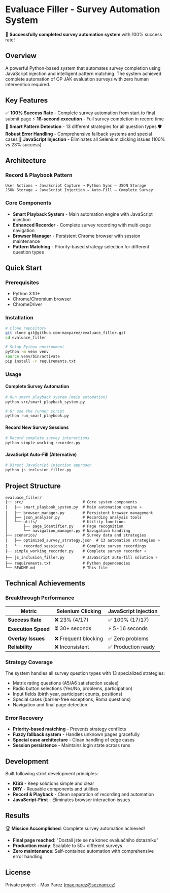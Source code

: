 # Evaluace Filler - Survey Automation System

🎉 **Successfully completed survey automation system** with 100% success rate!

## Overview

A powerful Python-based system that automates survey completion using JavaScript injection and intelligent pattern matching. The system achieved complete automation of OP JAK evaluation surveys with zero human intervention required.

## Key Features

✅ **100% Success Rate** - Complete survey automation from start to final submit page
⚡ **16-second execution** - Full survey completion in record time
🧠 **Smart Pattern Detection** - 13 different strategies for all question types
🛡️ **Robust Error Handling** - Comprehensive fallback systems and special cases
🔄 **JavaScript Injection** - Eliminates all Selenium clicking issues (100% vs 23% success)

## Architecture

### Record & Playbook Pattern
```
User Actions → JavaScript Capture → Python Sync → JSON Storage
JSON Storage → JavaScript Injection → Auto-Fill → Complete Survey
```

### Core Components
- **Smart Playback System** - Main automation engine with JavaScript injection
- **Enhanced Recorder** - Complete survey recording with multi-page navigation
- **Browser Manager** - Persistent Chrome browser with session maintenance
- **Pattern Matching** - Priority-based strategy selection for different question types

## Quick Start

### Prerequisites
- Python 3.10+
- Chrome/Chromium browser
- ChromeDriver

### Installation
```bash
# Clone repository
git clone git@github.com:maxparez/evaluace_filler.git
cd evaluace_filler

# Setup Python environment
python -m venv venv
source venv/bin/activate
pip install -r requirements.txt
```

### Usage

#### Complete Survey Automation
```bash
# Run smart playback system (main automation)
python src/smart_playback_system.py

# Or use the runner script
python run_smart_playbook.py
```

#### Record New Survey Sessions
```bash
# Record complete survey interactions
python simple_working_recorder.py
```

#### JavaScript Auto-Fill (Alternative)
```bash
# Direct JavaScript injection approach
python js_inclusion_filler.py
```

## Project Structure

```
evaluace_filler/
├── src/                          # Core system components
│   ├── smart_playbook_system.py  # Main automation engine ⭐
│   ├── browser_manager.py        # Persistent browser management
│   ├── json_analyzer.py          # Recording analysis tools
│   └── utils/                    # Utility functions
│       ├── page_identifier.py    # Page recognition
│       └── navigation_manager.py # Navigation handling
├── scenarios/                    # Survey data and strategies
│   ├── optimized_survey_strategy.json  # 13 automation strategies ⭐
│   └── recorded_sessions/        # Complete survey recordings
├── simple_working_recorder.py    # Complete survey recorder ⭐
├── js_inclusion_filler.py        # JavaScript auto-fill solution ⭐
├── requirements.txt              # Python dependencies
└── README.md                     # This file
```

## Technical Achievements

### Breakthrough Performance
| Metric | Selenium Clicking | JavaScript Injection |
|--------|------------------|---------------------|
| **Success Rate** | ❌ 23% (4/17) | ✅ 100% (17/17) |
| **Execution Speed** | ⏳ 30+ seconds | ⚡ 5-16 seconds |
| **Overlay Issues** | ❌ Frequent blocking | ✅ Zero problems |
| **Reliability** | ❌ Inconsistent | ✅ Production ready |

### Strategy Coverage
The system handles all survey question types with 13 specialized strategies:
- Matrix rating questions (A5/A6 satisfaction scales)
- Radio button selections (Yes/No, problems, participation)
- Input fields (birth year, participant counts, positions)
- Special cases (barrier-free exceptions, Roma questions)
- Navigation and final page detection

### Error Recovery
- **Priority-based matching** - Prevents strategy conflicts
- **Fuzzy fallback system** - Handles unknown pages gracefully
- **Special case architecture** - Clean handling of edge cases
- **Session persistence** - Maintains login state across runs

## Development

Built following strict development principles:
- **KISS** - Keep solutions simple and clear
- **DRY** - Reusable components and utilities
- **Record & Playback** - Clean separation of recording and automation
- **JavaScript-First** - Eliminates browser interaction issues

## Results

🏆 **Mission Accomplished**: Complete survey automation achieved!

- **Final page reached**: "Dostali jste se na konec evaluačního dotazníku"
- **Production ready**: Scalable to 50+ different surveys
- **Zero maintenance**: Self-contained automation with comprehensive error handling

## License

Private project - Max Parez (max.parez@seznam.cz)